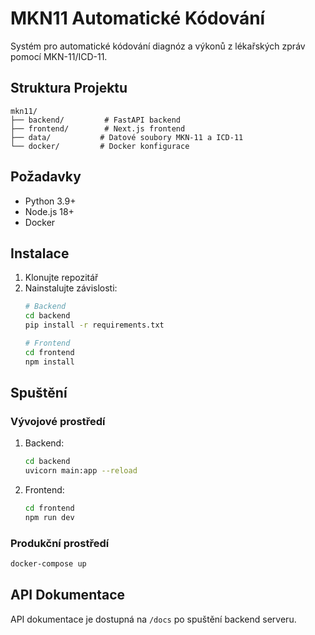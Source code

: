# MKN11 Automatické Kódování

Systém pro automatické kódování diagnóz a výkonů z lékařských zpráv pomocí MKN-11/ICD-11.

## Struktura Projektu

```
mkn11/
├── backend/         # FastAPI backend
├── frontend/        # Next.js frontend
├── data/           # Datové soubory MKN-11 a ICD-11
└── docker/         # Docker konfigurace
```

## Požadavky

- Python 3.9+
- Node.js 18+
- Docker

## Instalace

1. Klonujte repozitář
2. Nainstalujte závislosti:
   ```bash
   # Backend
   cd backend
   pip install -r requirements.txt
   
   # Frontend
   cd frontend
   npm install
   ```

## Spuštění

### Vývojové prostředí

1. Backend:
   ```bash
   cd backend
   uvicorn main:app --reload
   ```

2. Frontend:
   ```bash
   cd frontend
   npm run dev
   ```

### Produkční prostředí

```bash
docker-compose up
```

## API Dokumentace

API dokumentace je dostupná na `/docs` po spuštění backend serveru.
